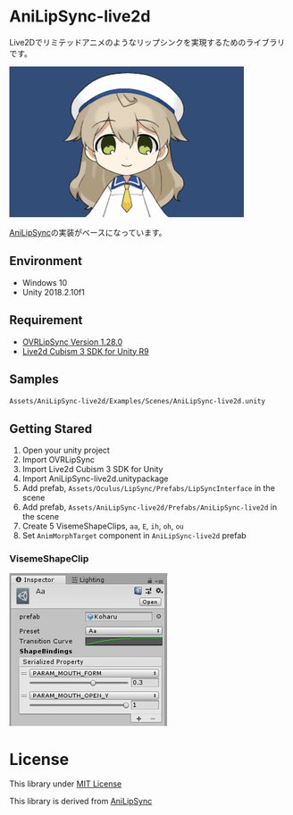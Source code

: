 # AniLipSync-live2d

Live2Dでリミテッドアニメのようなリップシンクを実現するためのライブラリです。

![](docs/sample.gif)

[AniLipSync](https://github.com/XVI/AniLipSync)の実装がベースになっています。

## Environment
- Windows 10
- Unity 2018.2.10f1

## Requirement

- [OVRLipSync Version 1.28.0](https://developer.oculus.com/downloads/package/oculus-lipsync-unity/1.28.0/)
- [Live2d Cubism 3 SDK for Unity R9](https://live2d.github.io/#unity)

## Samples

`Assets/AniLipSync-live2d/Examples/Scenes/AniLipSync-live2d.unity`

## Getting Stared

1. Open your unity project
1. Import OVRLipSync
1. Import Live2d Cubism 3 SDK for Unity
1. Import AniLipSync-live2d.unitypackage
1. Add prefab, `Assets/Oculus/LipSync/Prefabs/LipSyncInterface` in the scene
1. Add prefab, `Assets/AniLipSync-live2d/Prefabs/AniLipSync-live2d` in the scene
1. Create 5 VisemeShapeClips, `aa`, `E`, `ih`, `oh`, `ou`
1. Set `AnimMorphTarget` component in `AniLipSync-live2d` prefab 

### VisemeShapeClip

![](docs/clip-setting.png)

# License

This library under [MIT License](LICENSE)

This library is derived from [AniLipSync](https://github.com/XVI/AniLipSync/blob/master/LICENSE)
